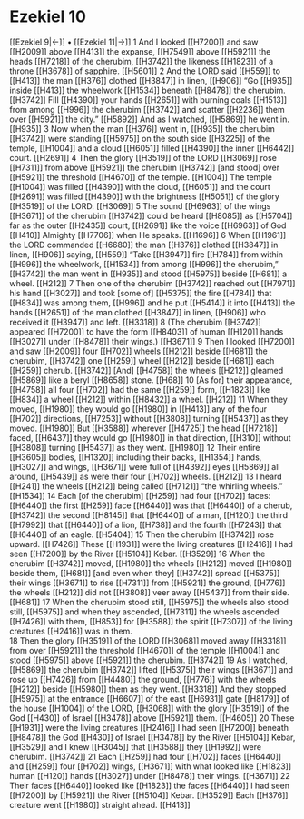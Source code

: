 # Ezekiel 10
[[Ezekiel 9|←]] • [[Ezekiel 11|→]]
1 And I looked [[H7200]] and saw [[H2009]] above [[H413]] the expanse, [[H7549]] above [[H5921]] the heads [[H7218]] of the cherubim, [[H3742]] the likeness [[H1823]] of a throne [[H3678]] of sapphire. [[H5601]] 
2 And the LORD said [[H559]] to [[H413]] the man [[H376]] clothed [[H3847]] in linen, [[H906]] “Go [[H935]] inside [[H413]] the wheelwork [[H1534]] beneath [[H8478]] the cherubim. [[H3742]] Fill [[H4390]] your hands [[H2651]] with burning coals [[H1513]] from among [[H996]] the cherubim [[H3742]] and scatter [[H2236]] them over [[H5921]] the city.” [[H5892]] And as I watched, [[H5869]] he went in. [[H935]] 
3 Now when the man [[H376]] went in, [[H935]] the cherubim [[H3742]] were standing [[H5975]] on the south side [[H3225]] of the temple, [[H1004]] and a cloud [[H6051]] filled [[H4390]] the inner [[H6442]] court. [[H2691]] 
4 Then the glory [[H3519]] of the LORD [[H3069]] rose [[H7311]] from above [[H5921]] the cherubim [[H3742]] [and stood] over [[H5921]] the threshold [[H4670]] of the temple. [[H1004]] The temple [[H1004]] was filled [[H4390]] with the cloud, [[H6051]] and the court [[H2691]] was filled [[H4390]] with the brightness [[H5051]] of the glory [[H3519]] of the LORD. [[H3069]] 
5 The sound [[H6963]] of the wings [[H3671]] of the cherubim [[H3742]] could be heard [[H8085]] as [[H5704]] far as the outer [[H2435]] court, [[H2691]] like the voice [[H6963]] of God [[H410]] Almighty [[H7706]] when He speaks. [[H1696]] 
6 When [[H1961]] the LORD commanded [[H6680]] the man [[H376]] clothed [[H3847]] in linen, [[H906]] saying, [[H559]] “Take [[H3947]] fire [[H784]] from within [[H996]] the wheelwork, [[H1534]] from among [[H996]] the cherubim,” [[H3742]] the man went in [[H935]] and stood [[H5975]] beside [[H681]] a wheel. [[H212]] 
7 Then one of the cherubim [[H3742]] reached out [[H7971]] his hand [[H3027]] and took [some of] [[H5375]] the fire [[H784]] that [[H834]] was among them, [[H996]] and he put [[H5414]] it into [[H413]] the hands [[H2651]] of the man clothed [[H3847]] in linen, [[H906]] who received it [[H3947]] and left. [[H3318]] 
8 (The cherubim [[H3742]] appeared [[H7200]] to have the form [[H8403]] of human [[H120]] hands [[H3027]] under [[H8478]] their wings.) [[H3671]] 
9 Then I looked [[H7200]] and saw [[H2009]] four [[H702]] wheels [[H212]] beside [[H681]] the cherubim, [[H3742]] one [[H259]] wheel [[H212]] beside [[H681]] each [[H259]] cherub. [[H3742]] [And] [[H4758]] the wheels [[H212]] gleamed [[H5869]] like a beryl [[H8658]] stone. [[H68]] 
10 [As for] their appearance, [[H4758]] all four [[H702]] had the same [[H259]] form, [[H1823]] like [[H834]] a wheel [[H212]] within [[H8432]] a wheel. [[H212]] 
11 When they moved, [[H1980]] they would go [[H1980]] in [[H413]] any of the four [[H702]] directions, [[H7253]] without [[H3808]] turning [[H5437]] as they moved. [[H1980]] But [[H3588]] wherever [[H4725]] the head [[H7218]] faced, [[H6437]] they would go [[H1980]] in that direction, [[H310]] without [[H3808]] turning [[H5437]] as they went. [[H1980]] 
12 Their entire [[H3605]] bodies, [[H1320]] including their backs, [[H1354]] hands, [[H3027]] and wings, [[H3671]] were full of [[H4392]] eyes [[H5869]] all around, [[H5439]] as were their four [[H702]] wheels. [[H212]] 
13 I heard [[H241]] the wheels [[H212]] being called [[H7121]] “the whirling wheels.” [[H1534]] 
14 Each [of the cherubim] [[H259]] had four [[H702]] faces: [[H6440]] the first [[H259]] face [[H6440]] was that [[H6440]] of a cherub, [[H3742]] the second [[H8145]] that [[H6440]] of a man, [[H120]] the third [[H7992]] that [[H6440]] of a lion, [[H738]] and the fourth [[H7243]] that [[H6440]] of an eagle. [[H5404]] 
15 Then the cherubim [[H3742]] rose upward. [[H7426]] These [[H1931]] were the living creatures [[H2416]] I had seen [[H7200]] by the River [[H5104]] Kebar. [[H3529]] 
16 When the cherubim [[H3742]] moved, [[H1980]] the wheels [[H212]] moved [[H1980]] beside them, [[H681]] [and even when they] [[H3742]] spread [[H5375]] their wings [[H3671]] to rise [[H7311]] from [[H5921]] the ground, [[H776]] the wheels [[H212]] did not [[H3808]] veer away [[H5437]] from their side. [[H681]] 
17 When the cherubim stood still, [[H5975]] the wheels also stood still, [[H5975]] and when they ascended, [[H7311]] the wheels ascended [[H7426]] with them, [[H853]] for [[H3588]] the spirit [[H7307]] of the living creatures [[H2416]] was in them.  
18 Then the glory [[H3519]] of the LORD [[H3068]] moved away [[H3318]] from over [[H5921]] the threshold [[H4670]] of the temple [[H1004]] and stood [[H5975]] above [[H5921]] the cherubim. [[H3742]] 
19 As I watched, [[H5869]] the cherubim [[H3742]] lifted [[H5375]] their wings [[H3671]] and rose up [[H7426]] from [[H4480]] the ground, [[H776]] with the wheels [[H212]] beside [[H5980]] them as they went. [[H3318]] And they stopped [[H5975]] at the entrance [[H6607]] of the east [[H6931]] gate [[H8179]] of the house [[H1004]] of the LORD, [[H3068]] with the glory [[H3519]] of the God [[H430]] of Israel [[H3478]] above [[H5921]] them. [[H4605]] 
20 These [[H1931]] were the living creatures [[H2416]] I had seen [[H7200]] beneath [[H8478]] the God [[H430]] of Israel [[H3478]] by the River [[H5104]] Kebar, [[H3529]] and I knew [[H3045]] that [[H3588]] they [[H1992]] were cherubim. [[H3742]] 
21 Each [[H259]] had four [[H702]] faces [[H6440]] and [[H259]] four [[H702]] wings, [[H3671]] with what looked like [[H1823]] human [[H120]] hands [[H3027]] under [[H8478]] their wings. [[H3671]] 
22 Their faces [[H6440]] looked like [[H1823]] the faces [[H6440]] I had seen [[H7200]] by [[H5921]] the River [[H5104]] Kebar. [[H3529]] Each [[H376]] creature went [[H1980]] straight ahead. [[H413]] 
